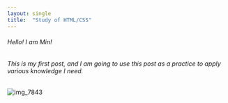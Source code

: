 ```yaml
---
layout: single
title:  "Study of HTML/CSS"
---
```


###### Hello! I am Min! <br>

###### This is my first post, and I am going to use this post as a practice to apply various knowledge I need.

![img_7843](../images/2024-08-02-first/img_7843.jpg)
